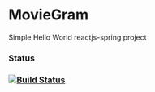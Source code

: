 # MovieGram
Simple Hello World reactjs-spring project

### Status
### [![Build Status](https://travis-ci.org/LearnTeachCodeSeoul/MovieGram.svg?branch=master)](https://travis-ci.org/aerozepp/MovieGram)
